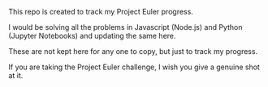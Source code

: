This repo is created to track my Project Euler progress. 

I would be solving all the problems in Javascript (Node.js) and Python (Jupyter Notebooks) and updating the same here.

These are not kept here for any one to copy, but just to track my progress. 

If you are taking the Project Euler challenge, I wish you give a genuine shot at it.
